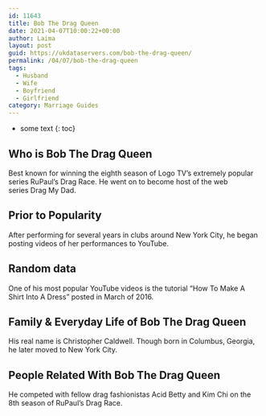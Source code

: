 ```yaml
---
id: 11643
title: Bob The Drag Queen
date: 2021-04-07T10:00:22+00:00
author: Laima
layout: post
guid: https://ukdataservers.com/bob-the-drag-queen/
permalink: /04/07/bob-the-drag-queen
tags:
  - Husband
  - Wife
  - Boyfriend
  - Girlfriend
category: Marriage Guides
---
```


* some text
{: toc}


## Who is Bob The Drag Queen
                  
                  
                  
Best known for winning the eighth season of Logo TV&#8217;s extremely popular series RuPaul&#8217;s Drag Race. He went on to become host of the web series Drag My Dad.
                  
              
            
              
            
                
                
                
## Prior to Popularity
                  
                  
                  
After performing for several years in clubs around New York City, he began posting videos of her performances to YouTube.
                  
              
            
              
            
                
                
                
## Random data
                  
                  
                  
One of his most popular YouTube videos is the tutorial &#8220;How To Make A Shirt Into A Dress&#8221; posted in March of 2016.
                  
              
            
              
            
                
                
                
## Family & Everyday Life of Bob The Drag Queen
                  
                  
                  
His real name is Christopher Caldwell. Though born in Columbus, Georgia, he later moved to New York City.
                  
              
            
              
            
                
                
                
## People Related With Bob The Drag Queen
                  
                  
                  
He competed with fellow drag fashionistas Acid Betty and Kim Chi on the 8th season of RuPaul&#8217;s Drag Race.
                  
              
            
              
            
                
              
            
              
              
            
            
              
            
          
          
          